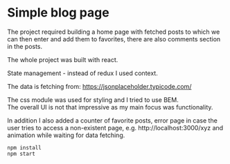 # Simple blog page

The project required building a home page with fetched posts to which we can then enter and add them to favorites, there are also comments section in the posts.

The whole project was built with react.

State management - instead of redux I used context.

The data is fetching from: https://jsonplaceholder.typicode.com/

The css module was used for styling and I tried to use BEM.<br>
The overall UI is not that impressive as my main focus was functionality.

In addition I also added a counter of favorite posts, error page in case the user tries to access a non-existent page, e.g. http://localhost:3000/xyz and animation while waiting for data fetching.

```
npm install
npm start
```
